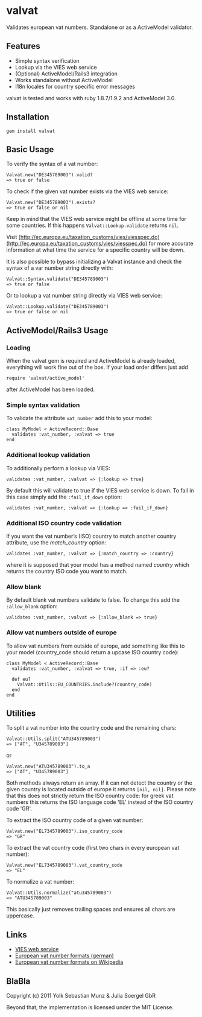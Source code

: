 # valvat

Validates european vat numbers. Standalone or as a ActiveModel validator.

## Features

* Simple syntax verification
* Lookup via the VIES web service
* (Optional) ActiveModel/Rails3 integration
* Works standalone without ActiveModel
* I18n locales for country specific error messages

valvat is tested and works with ruby 1.8.7/1.9.2 and ActiveModel 3.0.

## Installation

    gem install valvat

## Basic Usage

To verify the syntax of a vat number:

    Valvat.new("DE345789003").valid?
    => true or false
  
To check if the given vat number exists via the VIES web service:

    Valvat.new("DE345789003").exists?
    => true or false or nil
  
Keep in mind that the VIES web service might be offline at some time for some countries. If this happens `Valvat::Lookup.validate` returns `nil`.

Visit [http://ec.europa.eu/taxation_customs/vies/viesspec.do](http://ec.europa.eu/taxation_customs/vies/viesspec.do) for more accurate information at what time the service for a specific country will be down.

It is also possible to bypass initializing a Valvat instance and check the syntax of a var number string directly with:

    Valvat::Syntax.validate("DE345789003")
    => true or false
  
Or to lookup a vat number string directly via VIES web service:

    Valvat::Lookup.validate("DE345789003")
    => true or false or nil

## ActiveModel/Rails3 Usage

### Loading

When the valvat gem is required and ActiveModel is already loaded, everything will work fine out of the box. If your load order differs just add

    require 'valvat/active_model'
  
after ActiveModel has been loaded.

### Simple syntax validation
  
To validate the attribute `vat_number` add this to your model:

    class MyModel < ActiveRecord::Base
      validates :vat_number, :valvat => true
    end

### Additional lookup validation
  
To additionally perform a lookup via VIES:

    validates :vat_number, :valvat => {:lookup => true}
  
By default this will validate to true if the VIES web service is down. To fail in this case simply add the `:fail_if_down` option:

    validates :vat_number, :valvat => {:lookup => :fail_if_down}

### Additional ISO country code validation

If you want the vat number’s (ISO) country to match another country attribute, use the _match_country_ option: 

    validates :vat_number, :valvat => {:match_country => :country}

where it is supposed that your model has a method named _country_ which returns the country ISO code you want to match.

### Allow blank

By default blank vat numbers validate to false. To change this add the `:allow_blank` option:

    validates :vat_number, :valvat => {:allow_blank => true}

### Allow vat numbers outside of europe
  
To allow vat numbers from outside of europe, add something like this to your model (country_code should return a upcase ISO country code):

    class MyModel < ActiveRecord::Base
      validates :vat_number, :valvat => true, :if => :eu?
      
      def eu?
        Valvat::Utils::EU_COUNTRIES.include?(country_code)
      end
    end
    
## Utilities

To split a vat number into the country code and the remaining chars:

    Valvat::Utils.split("ATU345789003")
    => ["AT", "U345789003"]
    
or

    Valvat.new("ATU345789003").to_a
    => ["AT", "U345789003"]
  
Both methods always return an array. If it can not detect the country or the given country is located outside of europe it returns `[nil, nil]`. Please note that this does not strictly return the ISO country code: for greek vat numbers this returns the ISO language code 'EL' instead of the ISO country code 'GR'.

To extract the ISO country code of a given vat number:

    Valvat.new("EL7345789003").iso_country_code
    => "GR"
  
To extract the vat country code (first two chars in every european vat number):

    Valvat.new("EL7345789003").vat_country_code
    => "EL"

To normalize a vat number:

    Valvat::Utils.normalize("atu345789003")
    => "ATU345789003"
  
This basically just removes trailing spaces and ensures all chars are uppercase.

## Links

* [VIES web service](http://ec.europa.eu/taxation_customs/vies)
* [European vat number formats (german)](http://bzst.de/DE/Steuern_International/USt_Identifikationsnummer/Merkblaetter/Aufbau_USt_IdNr.html)
* [European vat number formats on Wikipedia](http://en.wikipedia.org/wiki/European_Union_Value_Added_Tax)

## BlaBla

Copyright (c) 2011 Yolk Sebastian Munz & Julia Soergel GbR

Beyond that, the implementation is licensed under the MIT License.